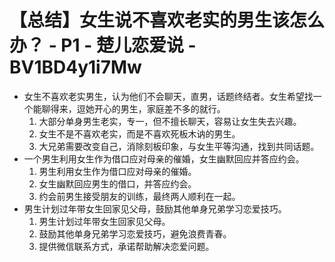 # 【总结】女生说不喜欢老实的男生该怎么办？ - P1 - 楚儿恋爱说 - BV1BD4y1i7Mw

-   女生不喜欢老实男生，认为他们不会聊天，直男，话题终结者。女生希望找一个能聊得来，逗她开心的男生，家庭差不多的就行。
    1.  大部分单身男生老实，专一，但不擅长聊天，容易让女生失去兴趣。
    2.  女生不是不喜欢老实，而是不喜欢死板木讷的男生。
    3.  大兄弟需要改变自己，消除刻板印象，与女生平等沟通，找到共同话题。
-   一个男生利用女生作为借口应对母亲的催婚，女生幽默回应并答应约会。
    1.  男生利用女生作为借口应对母亲的催婚。
    2.  女生幽默回应男生的借口，并答应约会。
    3.  约会前男生接受朋友的训练，最终两人顺利在一起。
-   男生计划过年带女生回家见父母，鼓励其他单身兄弟学习恋爱技巧。
    1.  男生计划过年带女生回家见父母。
    2.  鼓励其他单身兄弟学习恋爱技巧，避免浪费青春。
    3.  提供微信联系方式，承诺帮助解决恋爱问题。
